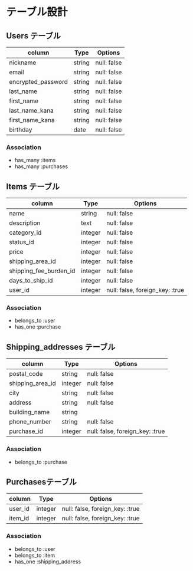 # テーブル設計

## Users テーブル

| column              | Type   | Options     |
|---------------------|--------|-------------|
| nickname            | string | null: false |
| email               | string | null: false |
| encrypted_password  | string | null: false |
| last_name           | string | null: false |
| first_name          | string | null: false |
| last_name_kana      | string | null: false |
| first_name_kana     | string | null: false |
| birthday            | date   | null: false |


### Association

- has_many   :items
- has_many   :purchases

## Items テーブル

| column                  | Type    | Options                                      |
|-------------------------|---------|----------------------------------------------|
| name                    | string  | null: false                                  |
| description             | text    | null: false                                  |
| category_id             | integer | null: false                                  |
| status_id               | integer | null: false                                  |
| price                   | integer | null: false                                  |
| shipping_area_id        | integer | null: false                                  |
| shipping_fee_burden_id  | integer | null: false                                  |
| days_to_ship_id         | integer | null: false                                  |
| user_id                 | integer | null: false, foreign_key: :true              |

### Association

- belongs_to :user
- has_one    :purchase

## Shipping_addresses テーブル

| column               | Type    | Options                         |
|----------------------|---------|---------------------------------|
| postal_code          | string  | null: false                     |
| shipping_area_id     | integer | null: false                     |
| city                 | string  | null: false                     |
| address              | string  | null: false                     |
| building_name        | string  |                                 |
| phone_number         | string  | null: false                     |
| purchase_id          | integer | null: false, foreign_key: :true |

### Association

- belongs_to :purchase

## Purchasesテーブル

| column                | Type    | Options                         |
|-----------------------|---------|---------------------------------|
| user_id               | integer | null: false, foreign_key: :true |
| item_id               | integer | null: false, foreign_key: :true |

### Association

- belongs_to :user
- belongs_to :item
- has_one    :shipping_address


